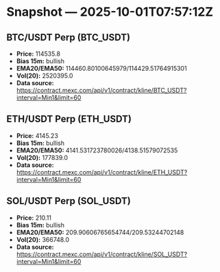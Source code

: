 # Snapshot — 2025-10-01T07:57:12Z

## BTC/USDT Perp (BTC_USDT)
- **Price:** 114535.8
- **Bias 15m:** bullish
- **EMA20/EMA50:** 114460.80100645979/114429.51764915301
- **Vol(20):** 2520395.0
- **Data source:** https://contract.mexc.com/api/v1/contract/kline/BTC_USDT?interval=Min1&limit=60

## ETH/USDT Perp (ETH_USDT)
- **Price:** 4145.23
- **Bias 15m:** bullish
- **EMA20/EMA50:** 4141.531723780026/4138.51579072535
- **Vol(20):** 177839.0
- **Data source:** https://contract.mexc.com/api/v1/contract/kline/ETH_USDT?interval=Min1&limit=60

## SOL/USDT Perp (SOL_USDT)
- **Price:** 210.11
- **Bias 15m:** bullish
- **EMA20/EMA50:** 209.90606765654744/209.53244702148
- **Vol(20):** 366748.0
- **Data source:** https://contract.mexc.com/api/v1/contract/kline/SOL_USDT?interval=Min1&limit=60
